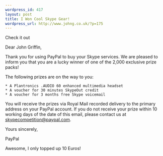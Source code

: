 ```yaml
--- 
wordpress_id: 417
layout: post
title: I Won Cool Skype Gear!
wordpress_url: http://www.johng.co.uk/?p=175
---
```

Check it out

Dear John Griffin,

Thank you for using PayPal to buy your Skype services. We are pleased to inform you that you are a lucky winner of one of the 2,000 exclusive prize packs!

The following prizes are on the way to you:

    * A Plantronics .AUDIO 60 enhanced multimedia headset
    * A voucher for 30 minutes SkypeOut credit
    * A voucher for 3 months free Skype voicemail

You will receive the prizes via Royal Mail recorded delivery to the primary address on your PayPal account. If you do not receive your prize within 10 working days of the date of this email, please contact us at skypecompetition@paypal.com.

Yours sincerely,

PayPal

Awesome, I only topped up 10 Euros!
